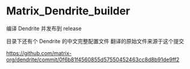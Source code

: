 # Matrix_Dendrite_builder
编译 Dendrite 并发布到 release

目录下还有个 Dendrite 的中文完整配置文件 翻译的原始文件来源于这个提交

https://github.com/matrix-org/dendrite/commit/0f6b81f4560855d57550452463cc8d8b91de9ff2